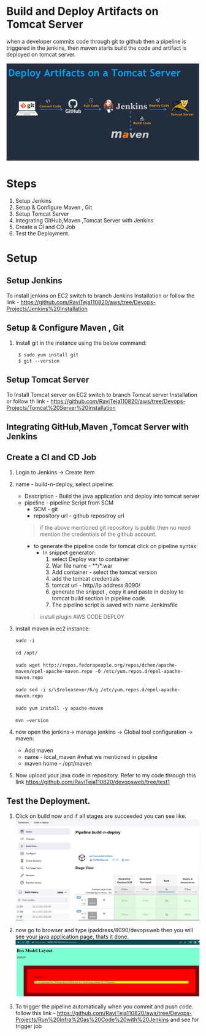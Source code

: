 # Build and Deploy Artifacts on Tomcat Server

when a developer commits code through git to github then a pipeline is triggered in the jenkins, then maven starts build the code and artifact is deployed on tomcat server.


![Architecture](./images/architecture.png)
# Steps

1. Setup Jenkins
2. Setup & Configure Maven , Git
3. Setup Tomcat Server
4. Integrating GitHub,Maven ,Tomcat Server with Jenkins
5. Create a CI and CD Job
6. Test the Deployment.

# Setup

## Setup Jenkins

To install jenkins on EC2 switch to branch Jenkins Installation or follow the link - <https://github.com/RaviTeja110820/aws/tree/Devops-Projects/Jenkins%20Installation>

## Setup & Configure Maven , Git

1. Install git in the instance using the below command:

   ```console
    $ sudo yum install git
    $ git --version
   ```

## Setup Tomcat Server

To Install Tomcat server on EC2 switch to branch Tomcat server Installation or follow th link - <https://github.com/RaviTeja110820/aws/tree/Devops-Projects/Tomcat%20Server%20Installation>

## Integrating GitHub,Maven ,Tomcat Server with Jenkins

## Create a CI and CD Job

1. Login to Jenkins -> Create Item 
2. name - build-n-deploy, select pipeline:
   * Description - Build the java application and deploy into tomcat server
   * pipeline - pipeline Script from SCM
     * SCM - git
     * repository url - github repositroy url
      > if the above mentioned git repository is public then no need mention the credentials of the github account.
     * to generate the pipeline code for tomcat click on pipeline syntax:
        * In snippet generator: 
           1. select Deploy war to container
           2. War file name - **/*.war
           3. Add container - select the tomcat version
           4. add the tomcat credentials
           5. tomcat url - http//Ip address:8090/
           6. generate the snippet , copy it and paste in deploy to tomcat build section in pipeline code.
           7. The pipeline script is saved with name Jenkinsfile
      > install plugin AWS CODE DEPLOY 

3. install maven in ec2 instance:

    ```console
    sudo -i

    cd /opt/

    sudo wget http://repos.fedorapeople.org/repos/dchen/apache-maven/epel-apache-maven.repo -O /etc/yum.repos.d/epel-apache-maven.repo

    sudo sed -i s/\$releasever/6/g /etc/yum.repos.d/epel-apache-maven.repo

    sudo yum install -y apache-maven

    mvn –version
    ```

4. now open the jenkins-> manage jenkins -> Global tool configuration -> maven:
   * Add maven
   * name - local_maven  #what we mentioned in pipeline
   * maven home - /opt/maven

5. Now upload your java code in repository. Refer to my code through this link <https://github.com/RaviTeja110820/devopsweb/tree/test1>

## Test the Deployment.

1. Click on build now and if all stages are succeeded you can see like.
   ![pipelineBuild](./images/pipelineBuild.jpg)

2. now go to browser and type ipaddress/8090/devopsweb then you will see your java application page, thats it done.
   ![Devopsweb page](./images/devopswebpage.jpg)

3. To trigger the pipeline automatically when you commit and push code. follow this link - <https://github.com/RaviTeja110820/aws/tree/Devops-Projects/Run%20Infra%20as%20Code%20with%20Jenkins>  and see for trigger job
